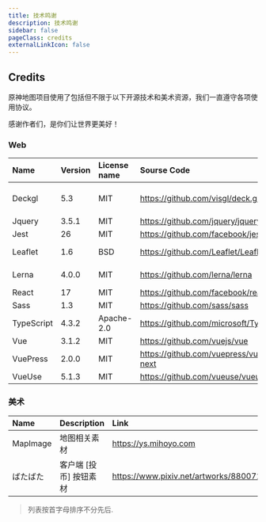 ```yaml
---
title: 技术鸣谢
description: 技术鸣谢
sidebar: false
pageClass: credits
externalLinkIcon: false
---
```


## Credits

原神地图项目使用了包括但不限于以下开源技术和美术资源，我们一直遵守各项使用协议。

感谢作者们，是你们让世界更美好！

### Web

| Name       | Version | License name | Sourse Code                                 | CopyRight                  |
| :--------- | :------ | :----------- | :------------------------------------------ | :------------------------- |
| Deckgl     | 5.3     | MIT          | <https://github.com/visgl/deck.gl>          | Urban Computing Foundation |
| Jquery     | 3.5.1   | MIT          | <https://github.com/jquery/jquery>          | John Resig                 |
| Jest       | 26      | MIT          | <https://github.com/facebook/jest>          | Facebook                   |
| Leaflet    | 1.6     | BSD          | <https://github.com/Leaflet/Leaflet>        | Vladimir Agafonkin         |
| Lerna      | 4.0.0   | MIT          | <https://github.com/lerna/lerna>            | Lerna Contributors         |
| React      | 17      | MIT          | <https://github.com/facebook/react>         | Facebook                   |
| Sass       | 1.3     | MIT          | <https://github.com/sass/sass>              | Sass team                  |
| TypeScript | 4.3.2   | Apache-2.0   | <https://github.com/microsoft/TypeScript>   | Microsoft                  |
| Vue        | 3.1.2   | MIT          | <https://github.com/vuejs/vue>              | Evan You                   |
| VuePress   | 2.0.0   | MIT          | <https://github.com/vuepress/vuepress-next> | Evan You                   |
| VueUse     | 5.1.3   | MIT          | <https://github.com/vueuse/vueuse>          | Anthony Fu                 |

### 美术

| Name     | Description            | Link                                    | CopyRight |
| :------- | :--------------------- | :-------------------------------------- | :-------- |
| MapImage | 地图相关素材           | https://ys.mihoyo.com                   | MiHoYo    |
| ばたばた | 客户端 [投币] 按钮素材 | https://www.pixiv.net/artworks/88007179 | Seseren   |

> 列表按首字母排序不分先后.
